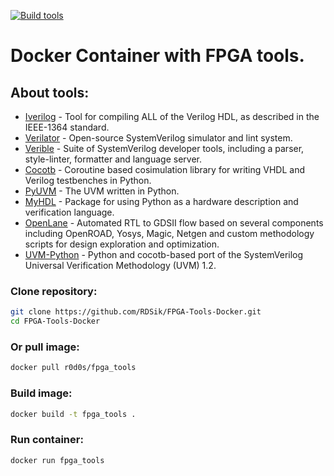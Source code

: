[![Build tools](https://github.com/RDSik/FPGA-Tools-Docker/actions/workflows/build.yml/badge.svg?branch=master)](https://github.com/RDSik/FPGA-Tools-Docker/actions/workflows/build.yml)

# Docker Container with FPGA tools.

## About tools:

* [Iverilog](https://github.com/steveicarus/iverilog.git) - Tool for compiling ALL of the Verilog HDL, as described in the IEEE-1364 standard.
* [Verilator](https://github.com/verilator/verilator.git) - Open-source SystemVerilog simulator and lint system.
* [Verible](https://github.com/chipsalliance/verible.git) - Suite of SystemVerilog developer tools, including a parser, style-linter, formatter and language server.
* [Cocotb](https://github.com/cocotb/cocotb.git) - Coroutine based cosimulation library for writing VHDL and Verilog testbenches in Python.
* [PyUVM](https://github.com/pyuvm/pyuvm.git) - The UVM written in Python.
* [MyHDL](https://github.com/myhdl/myhdl.git) - Package for using Python as a hardware description and verification language.
* [OpenLane](https://github.com/The-OpenROAD-Project/OpenLane.git) - Automated RTL to GDSII flow based on several components including OpenROAD, Yosys, Magic, Netgen and custom methodology scripts for design exploration and optimization. 
* [UVM-Python](https://github.com/tpoikela/uvm-python.git) - Python and cocotb-based port of the SystemVerilog Universal Verification Methodology (UVM) 1.2.

### Clone repository:
```bash
git clone https://github.com/RDSik/FPGA-Tools-Docker.git
cd FPGA-Tools-Docker
```
### Or pull image:
```bash
docker pull r0d0s/fpga_tools
```

### Build image:
```bash
docker build -t fpga_tools .
```

### Run container:
```bash
docker run fpga_tools
```
